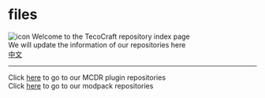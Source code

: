 ﻿# files
![icon](icon.png)
Welcome to the TecoCraft repository index page<br/>
We will update the information of our repositories here<br/>
[中文](README-zh_cn.md)

------
Click [here](plugin) to go to our MCDR plugin repositories<br/>
Click [here](mod_packs/readme.md) to go to our modpack repositories
